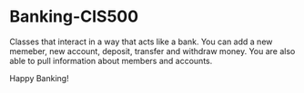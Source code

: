 # Banking-CIS500

Classes that interact in a way that acts like a bank. You can add a new memeber, new account, deposit, transfer and withdraw money.
You are also able to pull information about members and accounts. 

Happy Banking!
